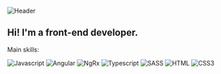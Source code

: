 ![Header](https://github.com/Dmytro-Doronin/Dmytro-Doronin/blob/main/assets/GH_D.gif)

## Hi! I'm a front-end developer.  

Main skills: 

![Javascript](https://img.shields.io/badge/-Javascript-090909?style=for-the-bage&logo=javascript 
)
![Angular](https://img.shields.io/badge/-Angular-090909?style=for-the-bage&logo=angular
)
![NgRx](https://img.shields.io/badge/-NgRx-090909?style=for-the-bage&logo=ngrx
)
![Typescript](https://img.shields.io/badge/-Typescript-090909?style=for-the-bage&logo=Typescript
)
![SASS](https://img.shields.io/badge/-Sass-090909?style=for-the-bage&logo=sass
)
![HTML](https://img.shields.io/badge/-HTML-090909?style=for-the-bage&logo=HTML5
)
![CSS3](https://img.shields.io/badge/-css-090909?style=for-the-bage&logo=css3&logoColor=blue
)



